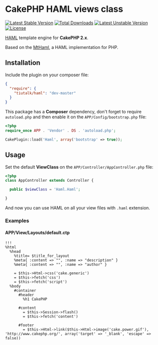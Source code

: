 # CakePHP HAML views class

[![Latest Stable Version](https://poser.pugx.org/tiutalk/haml/v/stable)](https://packagist.org/packages/tiutalk/haml) [![Total Downloads](https://poser.pugx.org/tiutalk/haml/downloads)](https://packagist.org/packages/tiutalk/haml) [![Latest Unstable Version](https://poser.pugx.org/tiutalk/haml/v/unstable)](https://packagist.org/packages/tiutalk/haml) [![License](https://poser.pugx.org/tiutalk/haml/license)](https://packagist.org/packages/tiutalk/haml)

[HAML](http://haml.info/) template engine for **CakePHP 2.x**.

Based on the [MtHaml](https://github.com/arnaud-lb/MtHaml), a HAML implementation for PHP.


## Installation

Include the plugin on your composer file:

```json
{
  "require": {
    "tiutalk/haml": "dev-master"
  }
}
```

This package has a **Composer** dependency, don't forget to require `autoload.php` and then enable it on the `APP/Config/bootstrap.php` file:

```php
<?php
require_once APP . 'Vendor' . DS . 'autoload.php';

CakePlugin::load('Haml', array('bootstrap' => true));
```

## Usage

Set the default **ViewClass** on the `APP/Controller/AppController.php` file:

```php
<?php
class AppController extends Controller {

  public $viewClass = 'Haml.Haml';

}
```

And now you can use HAML on all your view files with `.haml` extension.

### Examples

#### APP/View/Layouts/default.ctp

```haml
!!!
%html
  %head
    %title= $title_for_layout
    %meta{ :content => "", :name => "description" }
    %meta{ :content => "", :name => "author" }

    = $this->Html->css('cake.generic')
    = $this->fetch('css')
    = $this->fetch('script')
  %body
    #container
      #header
        %h1 CakePHP

      #content
        = $this->Session->flash()
        = $this->fetch('content')

      #footer
        = $this->Html->link($this->Html->image('cake.power.gif'), 'http://www.cakephp.org/', array('target' => '_blank', 'escape' => false))
```
